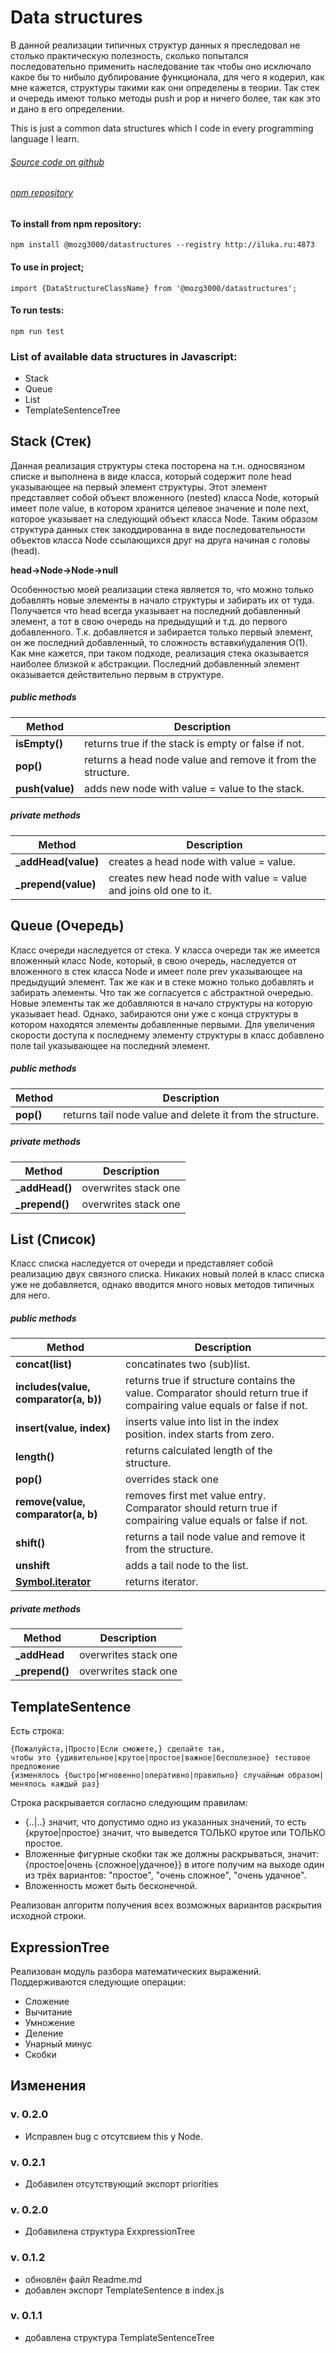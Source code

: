 # Data structures

В данной реализации типичных структур данных я преследовал не столько практическую полезность, сколько попытался последовательно применить наследование так чтобы оно исключало какое бы то нибыло дублирование функционала,
для чего я кодерил, как мне кажется, структуры такими как они определены в теории. Так стек и очередь имеют только методы push и pop и ничего более, так как это и дано в его определении.

This is just a common data structures which I code in every programming language I learn.

###### [Source code on github](https://github.com/mozg3000/datastructures)

###### [npm repository](http://)

#### To install from npm repository:

```
npm install @mozg3000/datastructures --registry http://iluka.ru:4873
```

#### To use in project;

```
import {DataStructureClassName} from '@mozg3000/datastructures';
```

#### To run tests:

```
npm run test
```


### List of available data structures in Javascript:
* Stack
* Queue
* List
* TemplateSentenceTree

## Stack (Стек)
Данная реализация структуры стека посторена на т.н. односвязном списке и выполнена в виде класса, который содержит поле head указывающее на первый элемент структуры.
Этот элемент представляет собой объект вложенного (nested) класса Node, который имеет поле value, в котором хранится целевое значение и поле next, 
которое указывает на следующий объект класса Node.
Таким образом структура данных стек закоддированна в виде последовательности объектов класса Node ссылающихся друг на друга начиная с головы (head). 

**head->Node->Node->null**

Особенностью моей реализации стека является то, что можно только добавлять новые элементы в начало структуры и забирать их от туда. 
Получается что head всегда указывает на последний добавленный элемент, а тот в свою очередь на предыдущий и т.д. до первого добавленного.
Т.к. добавляется и забирается только первый элемент, он же последний добавленный, то сложность вставки\удаления О(1).
Как мне кажется, при таком подходе, реализация стека оказывается наиболее близкой к абстракции. Последний добавленный  элемент оказывается действительно первым в структуре.


##### public methods
Method | Description
------ | -----------
**isEmpty()**| returns true if the stack is empty or false if not.
**pop()**	 | returns a head node value and remove it from the structure.
**push(value)**	 | adds new node with value = value to the stack.

##### private methods
Method | Description
------ | -----------
**_addHead(value)** | creates a head node with value = value.
**_prepend(value)** | creates new head node with value = value and joins old one to it.

## Queue (Очередь) 
Класс очереди наследуется от стека. У класса очереди так же имеется вложенный класс Node, который, в свою очередь, наследуется от вложенного в стек класса Node и имеет поле prev указывающее на предыдущий элемент.
Так же как и в стеке можно только добавлять и забирать элементы. Что так же согласуется с абстрактной очередью. Новые элементы так же добавляются в начало структуры на которую указывает head.
Однако, забираются они уже с конца структуры в котором находятся элементы добавленные первыми. 
Для увеличения скорости доступа к последнему элементу структуры в класс добавлено поле tail указывающее на последний элемент.

##### public methods
Method | Description
------ | -----------
**pop()**	 | returns tail node value and delete it from the structure.

##### private methods
Method | Description
------ | -----------
**_addHead()** | overwrites stack one
**_prepend()** | overwrites stack one

## List (Список) 
Класс списка наследуется от очереди и представляет собой реализацию двух связного списка. Никаких новый полей в класс списка уже не добавляется, однако вводится много новых методов типичных для него.

##### public methods
Method | Description
------ | -----------
**concat(list)** | concatinates two (sub)list.
**includes(value, comparator(a, b))**	 | returns true if structure contains the value. Comparator should return true if compairing value equals or false if not.
**insert(value, index)** | inserts value into list in the index position. index starts from zero.
**length()** | returns calculated length of the structure.
**pop()** | overrides stack one
**remove(value, comparator(a, b)** | removes first met value entry. Comparator should return true if compairing value equals or false if not.
**shift()** | returns a tail node value and remove it from the structure.
**unshift** | adds a tail node to the list.
**[Symbol.iterator]()** | returns iterator.

##### private methods
Method | Description
------ | -----------
**_addHead** | overwrites stack one
**_prepend()** | overwrites stack one

## TemplateSentence
Есть строка:
```
{Пожалуйста,|Просто|Если сможете,} сделайте так, 
чтобы это {удивительное|крутое|простое|важное|бесполезное} тестовое предложение 
{изменялось {быстро|мгновенно|оперативно|правильно} случайным образом|менялось каждый раз}
```         

Строка раскрывается согласно следующим правилам:
* {..|..}  значит, что допустимо одно из указанных значений, то есть {крутое|простое} значит, что выведется ТОЛЬКО крутое или ТОЛЬКО простое.
*  Вложенные фигурные скобки так же должны раскрываться, значит: {простое|очень {сложное|удачное}} в итоге получим на выходе один из трёх вариантов: "простое", "очень сложное", "очень удачное". 
* Вложенность может быть бесконечной. 

Реализован алгоритм получения всех возможных вариантов раскрытия исходной строки.

## ExpressionTree
Реализован модуль разбора математических выражений. 
Поддерживаются следующие операции:
* Сложение
* Вычитание
* Умножение
* Деление
* Унарный минус
* Скобки


## Изменения

### v. 0.2.0
* Исправлен bug с отсутсвием this у Node.

### v. 0.2.1
* Добавилен отсутствующий экспорт priorities

### v. 0.2.0
* Добавилена структура ExxpressionTree

### v. 0.1.2
*  обновлён файл Readme.md
* добавлен экспорт TemplateSentence в index.js

### v. 0.1.1
* добавлена структура TemplateSentenceTree
